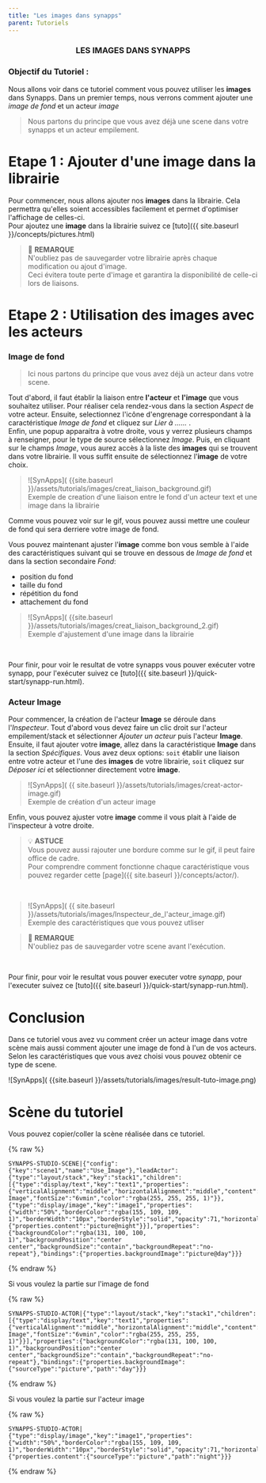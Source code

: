 ```yaml
---
title: "Les images dans synapps"
parent: Tutoriels
---
```


### <center> <b> LES IMAGES DANS SYNAPPS </b> </center>

### Objectif du Tutoriel :

Nous allons voir dans ce tutoriel comment vous pouvez utiliser les **images** dans Synapps.
Dans un premier temps, nous verrons comment ajouter une *image de fond* et un acteur *image*<br>

>Nous partons du principe que vous avez déjà une scene dans votre synapps et un acteur empilement.


# Etape 1 : Ajouter d'une image dans la librairie

Pour commencer, nous allons ajouter nos **images** dans la librairie. Cela permettra qu'elles soient accessibles facilement et permet d'optimiser l'affichage de celles-ci.<br>
Pour ajoutez une **image** dans la librairie suivez ce [tuto]({{ site.baseurl }}/concepts/pictures.html)<br>

>📌 **REMARQUE**<br>
 N'oubliez pas de sauvegarder votre librairie après chaque modification ou ajout d'image.<br>
 Ceci évitera toute perte d'image et garantira la disponibilité de celle-ci lors de liaisons.

# Etape 2 : Utilisation des images avec les acteurs

### <b> Image de fond </b>

>Ici nous partons du principe que vous avez déjà un acteur dans votre scene.<br>

Tout d'abord, il faut établir la liaison entre **l'acteur** et **l'image** que vous souhaitez utiliser.
Pour réaliser cela rendez-vous dans la section *Aspect* de votre acteur.
Ensuite, selectionnez l'icône d'engrenage correspondant à la caractéristique *Image de fond* et cliquez sur *Lier à ......* .<br>
Enfin, une popup apparaitra à votre droite, vous y verrez plusieurs champs à renseigner, pour le type de source sélectionnez *Image*. Puis, en cliquant sur le champs *Image*, vous aurez accès à la liste des **images** qui se trouvent dans votre librairie. Il vous suffit ensuite de sélectionnez l'**image** de votre choix.

>![SynApps]( {{site.baseurl }}/assets/tutorials/images/creat_liaison_background.gif)<br>
>Exemple de creation d'une liaison entre le fond d'un acteur text et une image dans la librairie

Comme vous pouvez voir sur le gif, vous pouvez aussi mettre une couleur de fond qui sera derriere votre image de fond.

Vous pouvez maintenant ajuster l'**image** comme bon vous semble à l'aide des caractéristiques suivant qui se trouve en dessous de *Image de fond* et dans la section secondaire *Fond*:
  - position du fond
  - taille du fond
  - répétition du fond
  - attachement du fond

>![SynApps]( {{site.baseurl }}/assets/tutorials/images/creat_liaison_background_2.gif)<br>
>Exemple d'ajustement d'une image dans la librairie
<br>

Pour finir, pour voir le resultat de votre synapps vous pouver exécuter votre synapp, pour l'exécuter suivez ce [tuto]({{ site.baseurl }}/quick-start/synapp-run.html).<br>

### <b> Acteur Image </b>

Pour commencer, la création de l'acteur **Image** se déroule dans l'*Inspecteur*. Tout d'abord vous devez faire un clic droit sur l'acteur empilement/stack et sélectionner *Ajouter un acteur* puis l'acteur **Image**.
Ensuite, il faut ajouter votre **image**, allez dans la caractéristique **Image** dans la section *Spécifiques*. Vous avez deux options: `soit` établir une liaison entre votre acteur et l'une des **images** de votre librairie, `soit` cliquez sur *Déposer ici* et sélectionner directement votre **image**.

>![SynApps]( {{ site.baseurl }}/assets/tutorials/images/creat-actor-image.gif)<br>
>Exemple de création d'un acteur image

Enfin, vous pouvez ajuster votre **image** comme il vous plait à l'aide de l'inspecteur à votre droite.

> 💡 **ASTUCE**<br>
  Vous pouvez aussi rajouter une bordure comme sur le gif, il peut faire office de cadre.<br>
  Pour comprendre comment fonctionne chaque caractéristique vous pouvez regarder cette [page]({{ site.baseurl }}/concepts/actor/).
<br>

>![SynApps]( {{ site.baseurl }}/assets/tutorials/images/Inspecteur_de_l'acteur_image.gif)<br>
>Exemple des caractéristiques que vous pouvez utliser

>📌 **REMARQUE**<br>
 N'oubliez pas de sauvegarder votre scene avant l'exécution.
<br>

Pour finir, pour voir le resultat vous pouver executer votre *synapp*, pour l'executer suivez ce [tuto]({{ site.baseurl }}/quick-start/synapp-run.html).<br>

# Conclusion

Dans ce tutoriel vous avez vu comment créer un acteur image dans votre scène mais aussi comment ajouter une image de fond à l'un de vos acteurs.
Selon les caractéristiques que vous avez choisi vous pouvez obtenir ce type de scene.

![SynApps]( {{site.baseurl }}/assets/tutorials/images/result-tuto-image.png)<br>

# Scène du tutoriel

Vous pouvez copier/coller la scène réalisée dans ce tutoriel.<br>

{% raw %}
```
SYNAPPS-STUDIO-SCENE|{"config":{"key":"scene1","name":"Use_Image"},"leadActor":{"type":"layout/stack","key":"stack1","children":[{"type":"display/text","key":"text1","properties":{"verticalAlignment":"middle","horizontalAlignment":"middle","content":"Tutoriel Image","fontSize":"6vmin","color":"rgba(255, 255, 255, 1)"}},{"type":"display/image","key":"image1","properties":{"width":"50%","borderColor":"rgba(155, 109, 109, 1)","borderWidth":"10px","borderStyle":"solid","opacity":71,"horizontalAlignment":"middle"},"bindings":{"properties.content":"picture@night"}}],"properties":{"backgroundColor":"rgba(131, 100, 100, 1)","backgroundPosition":"center center","backgroundSize":"contain","backgroundRepeat":"no-repeat"},"bindings":{"properties.backgroundImage":"picture@day"}}}
```
{% endraw %}

Si vous voulez la partie sur l'image de fond<br>

{% raw %}
```
SYNAPPS-STUDIO-ACTOR|{"type":"layout/stack","key":"stack1","children":[{"type":"display/text","key":"text1","properties":{"verticalAlignment":"middle","horizontalAlignment":"middle","content":"Tutoriel Image","fontSize":"6vmin","color":"rgba(255, 255, 255, 1)"}}],"properties":{"backgroundColor":"rgba(131, 100, 100, 1)","backgroundPosition":"center center","backgroundSize":"contain","backgroundRepeat":"no-repeat"},"bindings":{"properties.backgroundImage":{"sourceType":"picture","path":"day"}}}
```
{% endraw %}

Si vous voulez la partie sur l'acteur image<br>

{% raw %}
```
SYNAPPS-STUDIO-ACTOR|{"type":"display/image","key":"image1","properties":{"width":"50%","borderColor":"rgba(155, 109, 109, 1)","borderWidth":"10px","borderStyle":"solid","opacity":71,"horizontalAlignment":"middle"},"bindings":{"properties.content":{"sourceType":"picture","path":"night"}}}
```
{% endraw %}
